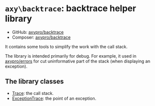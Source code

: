 # `axy\backtrace`: backtrace helper library

 * GitHub: [axypro/backtrace](https://github.com/axypro/backtrace)
 * Composer: [axypro/backtrace](https://packagist.org/packages/axy/backtrace)

It contains some tools to simplify the work with the call stack.

The library is intended primarily for debug.
For example, it used in [axypro/errors](https://github.com/axypro/errors) for cut uninformative part of the stack
(when displaying an exception).

## The library classes

 * [Trace](Trace.md): the call stack.
 * [ExceptionTrace](ExceptionTrace.md): the point of an exception.
